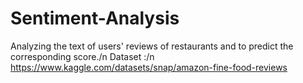 # Sentiment-Analysis
Analyzing the text of users' reviews of restaurants and to predict the corresponding score./n
Dataset :/n
https://www.kaggle.com/datasets/snap/amazon-fine-food-reviews
